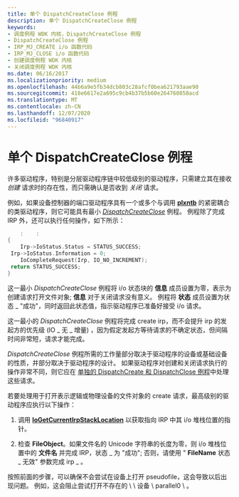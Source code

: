 ```yaml
---
title: 单个 DispatchCreateClose 例程
description: 单个 DispatchCreateClose 例程
keywords:
- 调度例程 WDK 内核，DispatchCreateClose 例程
- DispatchCreateClose 例程
- IRP_MJ_CREATE i/o 函数代码
- IRP_MJ_CLOSE i/o 函数代码
- 创建调度例程 WDK 内核
- 关闭调度例程 WDK 内核
ms.date: 06/16/2017
ms.localizationpriority: medium
ms.openlocfilehash: 44b6a9e5fb34dcb803c28afcf0bea621793aae90
ms.sourcegitcommit: 418e6617e2a695c9cb4b37b5b60e264760858acd
ms.translationtype: MT
ms.contentlocale: zh-CN
ms.lasthandoff: 12/07/2020
ms.locfileid: "96840917"
---
```

# <a name="a-single-dispatchcreateclose-routine"></a>单个 DispatchCreateClose 例程





许多驱动程序，特别是分层驱动程序链中较低级别的驱动程序，只需建立其在接收 *创建* 请求时的存在性，而只需确认是否收到 *关闭* 请求。

例如，如果设备控制器的端口驱动程序具有一个或多个与调用 [**plxntb**](/windows-hardware/drivers/ddi/wdm/nf-wdm-iogetdeviceobjectpointer) 的紧密耦合的类驱动程序，则它可能具有最小 [*DispatchCreateClose*](/windows-hardware/drivers/ddi/wdm/nc-wdm-driver_dispatch) 例程。 例程除了完成 IRP 外，还可以执行任何操作，如下所示：

```cpp
    :    : 
{ 
    Irp->IoStatus.Status = STATUS_SUCCESS; 
 Irp->IoStatus.Information = 0; 
    IoCompleteRequest(Irp, IO_NO_INCREMENT); 
 return STATUS_SUCCESS; 
}
```

这一最小 *DispatchCreateClose* 例程将 i/o 状态块的 **信息** 成员设置为零，表示为创建请求打开文件对象; **信息** 对于关闭请求没有意义。 例程将 **状态** 成员设置为状态 \_ "成功"，同时返回此状态值，指示驱动程序已准备好接受 i/o 请求。

这一最小的 *DispatchCreateClose* 例程将完成 create irp，而不会提升 irp 的发起方的优先级 (IO \_ 无 \_ 增量) ，因为假定发起方等待请求的不确定状态，但间隔时间非常短，请求才能完成。

*DispatchCreateClose* 例程所需的工作量部分取决于驱动程序的设备或基础设备的性质，并部分取决于驱动程序的设计。 如果驱动程序对创建和关闭请求执行的操作非常不同，则它应在 [单独的 DispatchCreate 和 DispatchClose 例程](separate-dispatchcreate-and-dispatchclose-routines.md)中处理这些请求。

若要处理用于打开表示逻辑或物理设备的文件对象的 create 请求，最高级别的驱动程序应执行以下操作：

1.  调用 [**IoGetCurrentIrpStackLocation**](/windows-hardware/drivers/ddi/wdm/nf-wdm-iogetcurrentirpstacklocation) 以获取指向 IRP 中其 i/o 堆栈位置的指针。

2.  检查 **FileObject**。如果文件名的 Unicode 字符串的长度为零，则 i/o 堆栈位置中的 **文件名** 并完成 IRP，状态 \_ 为 "成功"; 否则，请使用 " **FileName** 状态 \_ 无效" 参数完成 irp \_ 。

按照前面的步骤，可以确保不会尝试在设备上打开 pseudofile，这会导致以后出现问题。 例如，这会阻止尝试打开不存在的 \\ \\ 设备 \\ parallel0 \\ 。

 

